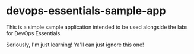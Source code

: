 # devops-essentials-sample-app

This is a simple sample application intended to be used alongside the labs for DevOps Essentials.

Seriously, I'm just learning! Ya'll can just ignore this one!
